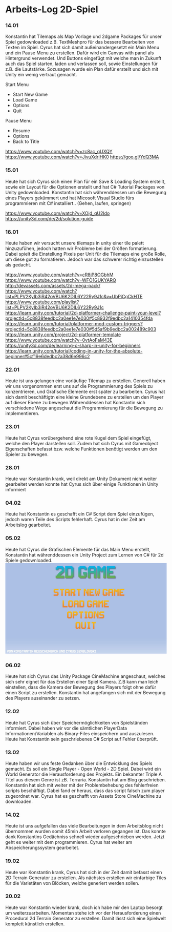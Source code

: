 # Arbeits-Log 2D-Spiel

### 14.01
Konstantin hat Tilemaps als Map Vorlage und 2dgame Packages für unser Spiel gedownloaded z.B. TextMeshpro für das bessere Bearbeiten von Texten im Spiel.
Cyrus hat sich damit außeinandergesetzt ein Main Menu und ein Pause Menu zu erstellen. Dafür wird ein Canvas with panel als Hintergrund verwendet. Und Buttons eingefügt mit welche man in Zukunft auch das Spiel starten, laden und verlassen soll, sowie Einstellungen für z.B. die Lautstärke. Sozusagen wurde ein Plan dafür erstellt und sich mit Unity ein wenig vertraut gemacht.

Start Menu
- Start New Game
- Load Game
- Options
- Quit

Pause Menu
- Resume
- Options
- Back to Title


https://www.youtube.com/watch?v=zc8ac_qUXQY 
https://www.youtube.com/watch?v=JivuXdrIHK0
https://goo.gl/YdQ3MA

### 15.01
Heute hat sich Cyrus sich einen Plan für ein Save & Loading System erstellt, sowie ein Layout für die Optionen erstellt und hat C# Tutorial Packages von Unity gedownloaded.
Konstantin hat sich währenddessen um die Bewegung eines Players gekümmert und hat Micosoft Visual Studio fürs programmieren mit C# installiert.. (Gehen, laufen, springen)

https://www.youtube.com/watch?v=XOjd_qU2Ido
https://unity3d.com/de/2d/solution-guide

### 16.01
Heute haben wir versucht unsere tilemaps in unity einer tile palett hinzuzufühen, jedoch hatten wir Probleme bei der Größen formatierung.
Dabei spielt die Einstellung Pixels per Unit für die Tilemaps eine große Rolle, um diese gut zu formatieren.
Jedoch war das schwerer richtig einzustellen als gedacht.

https://www.youtube.com/watch?v=cR8jP8OGbhM
https://www.youtube.com/watch?v=WFO1GUKYARQ
http://devassets.com/assets/2d-mega-pack/
https://www.youtube.com/watch?list=PLPV2KyIb3jR42oVBU6K2DIL6Y22Ry9J1c&v=UbPiCgCkHTE
https://www.youtube.com/playlist?list=PLPV2KyIb3jR42oVBU6K2DIL6Y22Ry9J1c
https://learn.unity.com/tutorial/2d-platformer-challenge-paint-your-level?projectId=5c8838feedbc2a0ee1e7e030#5c8932f9edbc2a1410354fda
https://learn.unity.com/tutorial/platformer-mod-custom-triggers?projectId=5c8838feedbc2a0ee1e7e030#5d5af9b9edbc2a002489c903
https://learn.unity.com/project/2d-platformer-template
https://www.youtube.com/watch?v=0vtAoFaM43E
https://unity3d.com/de/learning-c-sharp-in-unity-for-beginners
https://learn.unity.com/tutorial/coding-in-unity-for-the-absolute-beginner#5cf19e6dedbc2a38d6e996c2


### 22.01
Heute ist uns gelungen eine vorläufige Tilemap zu erstellen. Generell haben wir uns vorgenommen erst uns auf die Programmierung des Spiels zu konzentrieren, und Grafische Elemente erst später zu bearbeiten. Cyrus hat sich damit beschäftigtn eine kleine Grundebene zu erstellen um den Player auf dieser Ebene zu bewegen.Währenddessen hat Konstantin sich verschiedene Wege angeschaut die Programmierung für die Bewegung zu implementieren.

### 23.01 
Heute hat Cyrus vorübergehend eine rote Kugel dem Spiel eingefügt, welche den Player darstellen soll. Zudem hat sich Cyrus mit Gameobject Eigenschaften befasst bzw. welche Funktionen benötigt werden um den Spieler zu bewegen.

### 28.01
Heute war Konstantin krank, weil direkt am Unity Dokument nicht weiter gearbeitet werden konnte hat Cyrus sich über einige Funktionen in Unity informiert

### 04.02
Heute hat Konstantin es geschafft ein C# Script dem Spiel   einzufügen, jedoch waren Teile des Scripts fehlerhaft. Cyrus hat in der Zeit am Arbeitslog gearbeitet.

### 05.02
Heute hat Cyrus die Grafischen Elemente für das Main Menu erstellt, Konstantin hat währenddessen ein Unity Project zum Lernen von C# für 2d Spiele gedownloaded.
![Main Menu](/images/MainMenu1.0.JPG)

### 06.02 
Heute hat sich Cyrus das Unity Package CineMachine angeschaut, welches sich sehr eignet für das Erstellen einer Spiel Kamera. Z.B kann man leich einstellen, dass die Kamera der Bewegung des Players folgt ohne dafür einen Script zu erstellen. Konstantin hat angefangen sich mit der Bewegung des Players auseinander zu setzen. 

### 12.02
Heute hat Cyrus sich über Speichermöglichkeiten von Spielständen informiert. Dabei haben wir vor die sämtlichen PlayerData Informationen/Variablen als Binary-Files einspeichern und auszulesen. Heute hat Konstantin sein geschriebenes C# Script auf Fehler überprüft.

### 13.02 
Heute haben wir uns feste Gedanken über die Entwicklung des Spiels gemacht. Es soll ein Single Player - Open World - 2D Spiel. Dabei wird ein World Generator die Herausforderung des Projekts. Ein bekannter Triple A Titel aus diesem Genre ist zB. Terraria. Konstantin hat am Blog geschrieben. Konstantin hat sich mit weiter mit der Problembehebung des fehlerfreien scripts beschäftigt. Dabei fand er heraus, dass das script falsch zum player zugeordnet war. Cyrus hat es geschafft von Assets Store CineMachine zu downloaden.

### 14.02
Heute ist uns aufgefallen das viele Bearbeitungen in dem Arbeitsblog nicht übernommen wurden somit 45min Arbeit verloren gegangen ist.
Das konnte dank Konstantins Gedächniss schnell wieder aufgeschrieben werden. Jetzt geht es weiter mit dem programmieren. Cyrus hat weiter am Abspeicherungssystem gearbeitet. 

### 19.02
Heute war Konstantin krank, Cyrus hat sich in der Zeit damit befasst einen 2D Terrain Generator zu erstellen. Als nächstes erstellen wir einfarbige Tiles für die Varietäten von Blöcken, welche generiert werden sollen. 

### 20.02 
Heute war Konstantin wieder krank, doch ich habe mir den Laptop besorgt um weiterzuarbeiten. Momentan stehe ich vor der Herausforderung einen Procedural 2d Terrain Generator zu erstellen. Damit lässt sich eine Spielwelt komplett künstlich erstellen. 




